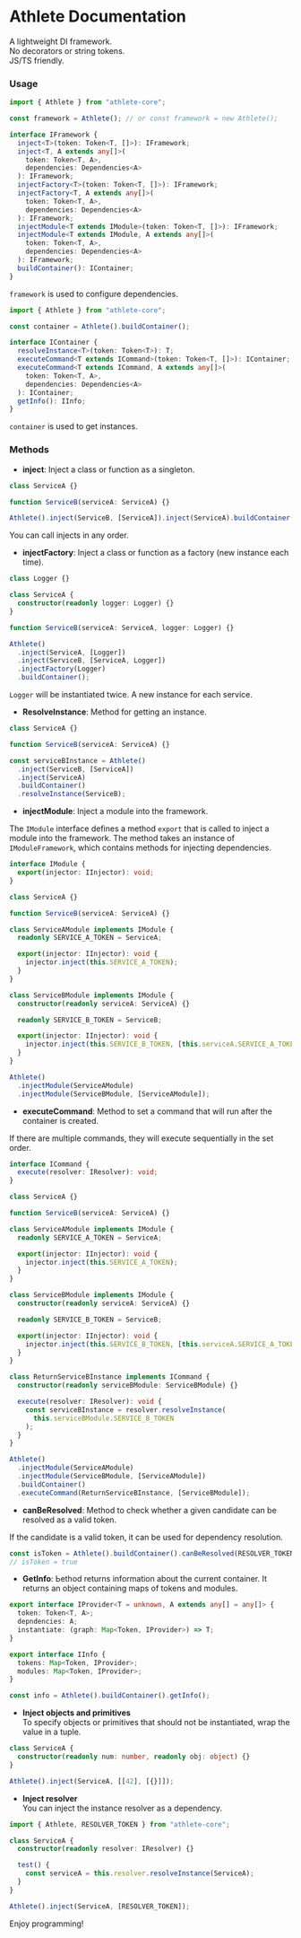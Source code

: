 # Athlete Documentation

A lightweight DI framework.  
No decorators or string tokens.  
JS/TS friendly.

### Usage

```typescript
import { Athlete } from "athlete-core";

const framework = Athlete(); // or const framework = new Athlete();
```

```typescript
interface IFramework {
  inject<T>(token: Token<T, []>): IFramework;
  inject<T, A extends any[]>(
    token: Token<T, A>,
    dependencies: Dependencies<A>
  ): IFramework;
  injectFactory<T>(token: Token<T, []>): IFramework;
  injectFactory<T, A extends any[]>(
    token: Token<T, A>,
    dependencies: Dependencies<A>
  ): IFramework;
  injectModule<T extends IModule>(token: Token<T, []>): IFramework;
  injectModule<T extends IModule, A extends any[]>(
    token: Token<T, A>,
    dependencies: Dependencies<A>
  ): IFramework;
  buildContainer(): IContainer;
}
```

`framework` is used to configure dependencies.

```typescript
import { Athlete } from "athlete-core";

const container = Athlete().buildContainer();
```

```typescript
interface IContainer {
  resolveInstance<T>(token: Token<T>): T;
  executeCommand<T extends ICommand>(token: Token<T, []>): IContainer;
  executeCommand<T extends ICommand, A extends any[]>(
    token: Token<T, A>,
    dependencies: Dependencies<A>
  ): IContainer;
  getInfo(): IInfo;
}
```

`container` is used to get instances.

### Methods

- **inject**: Inject a class or function as a singleton.

```typescript
class ServiceA {}

function ServiceB(serviceA: ServiceA) {}

Athlete().inject(ServiceB, [ServiceA]).inject(ServiceA).buildContainer();
```

You can call injects in any order.

- **injectFactory**: Inject a class or function as a factory (new instance each time).

```typescript
class Logger {}

class ServiceA {
  constructor(readonly logger: Logger) {}
}

function ServiceB(serviceA: ServiceA, logger: Logger) {}

Athlete()
  .inject(ServiceA, [Logger])
  .inject(ServiceB, [ServiceA, Logger])
  .injectFactory(Logger)
  .buildContainer();
```

`Logger` will be instantiated twice. A new instance for each service.

- **ResolveInstance**: Method for getting an instance.

```typescript
class ServiceA {}

function ServiceB(serviceA: ServiceA) {}

const serviceBInstance = Athlete()
  .inject(ServiceB, [ServiceA])
  .inject(ServiceA)
  .buildContainer()
  .resolveInstance(ServiceB);
```

- **injectModule**: Inject a module into the framework.

The `IModule` interface defines a method `export` that is called to inject a module into the framework. The method takes an instance of `IModuleFramework`, which contains methods for injecting dependencies.

```typescript
interface IModule {
  export(injector: IInjector): void;
}
```

```typescript
class ServiceA {}

function ServiceB(serviceA: ServiceA) {}

class ServiceAModule implements IModule {
  readonly SERVICE_A_TOKEN = ServiceA;

  export(injector: IInjector): void {
    injector.inject(this.SERVICE_A_TOKEN);
  }
}

class ServiceBModule implements IModule {
  constructor(readonly serviceA: ServiceA) {}

  readonly SERVICE_B_TOKEN = ServiceB;

  export(injector: IInjector): void {
    injector.inject(this.SERVICE_B_TOKEN, [this.serviceA.SERVICE_A_TOKEN]);
  }
}

Athlete()
  .injectModule(ServiceAModule)
  .injectModule(ServiceBModule, [ServiceAModule]);
```

- **executeCommand**: Method to set a command that will run after the container is created.

If there are multiple commands, they will execute sequentially in the set order.

```typescript
interface ICommand {
  execute(resolver: IResolver): void;
}
```

```typescript
class ServiceA {}

function ServiceB(serviceA: ServiceA) {}

class ServiceAModule implements IModule {
  readonly SERVICE_A_TOKEN = ServiceA;

  export(injector: IInjector): void {
    injector.inject(this.SERVICE_A_TOKEN);
  }
}

class ServiceBModule implements IModule {
  constructor(readonly serviceA: ServiceA) {}

  readonly SERVICE_B_TOKEN = ServiceB;

  export(injector: IInjector): void {
    injector.inject(this.SERVICE_B_TOKEN, [this.serviceA.SERVICE_A_TOKEN]);
  }
}

class ReturnServiceBInstance implements ICommand {
  constructor(readonly serviceBModule: ServiceBModule) {}

  execute(resolver: IResolver): void {
    const serviceBInstance = resolver.resolveInstance(
      this.serviceBModule.SERVICE_B_TOKEN
    );
  }
}

Athlete()
  .injectModule(ServiceAModule)
  .injectModule(ServiceBModule, [ServiceAModule])
  .buildContainer()
  .executeCommand(ReturnServiceBInstance, [ServiceBModule]);
```

- **canBeResolved**: Method to check whether a given candidate can be resolved as a valid token.

If the candidate is a valid token, it can be used for dependency resolution.

```typescript
const isToken = Athlete().buildContainer().canBeResolved(RESOLVER_TOKEN);
// isToken = true
```

- **GetInfo**: Ьethod returns information about the current container. It returns an object containing maps of tokens and modules.

```typescript
export interface IProvider<T = unknown, A extends any[] = any[]> {
  token: Token<T, A>;
  depndencies: A;
  instantiate: (graph: Map<Token, IProvider>) => T;
}

export interface IInfo {
  tokens: Map<Token, IProvider>;
  modules: Map<Token, IProvider>;
}
```

```typescript
const info = Athlete().buildContainer().getInfo();
```

- **Inject objects and primitives**  
  To specify objects or primitives that should not be instantiated, wrap the value in a tuple.

```typescript
class ServiceA {
  constructor(readonly num: number, readonly obj: object) {}
}

Athlete().inject(ServiceA, [[42], [{}]]);
```

- **Inject resolver**  
  You can inject the instance resolver as a dependency.

```typescript
import { Athlete, RESOLVER_TOKEN } from "athlete-core";

class ServiceA {
  constructor(readonly resolver: IResolver) {}

  test() {
    const serviceA = this.resolver.resolveInstance(ServiceA);
  }
}

Athlete().inject(ServiceA, [RESOLVER_TOKEN]);
```

Enjoy programming!
